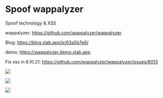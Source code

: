 # Spoof wappalyzer

Spoof technology & XSS

wappalyzer: https://github.com/wappalyzer/wappalyzer

Blog: https://blog.xlab.app/p/63a5b7e6/

demo: https://wappalyzer.demo.xlab.app

Fix xss in 6.10.21: https://github.com/wappalyzer/wappalyzer/issues/6013

![](https://wappalyzer.demo.xlab.app/img/jq99.png)

![](https://wappalyzer.demo.xlab.app/img/all.png)

![](https://wappalyzer.demo.xlab.app/img/xss.png)